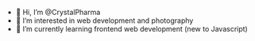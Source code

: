 - 👋 Hi, I’m @CrystalPharma
- 👀 I’m interested in web development and photography
- 🌱 I’m currently learning frontend web development (new to Javascript)


<!---
CrystalPharma/CrystalPharma is a ✨ special ✨ repository because its `README.md` (this file) appears on your GitHub profile.
You can click the Preview link to take a look at your changes.
--->
